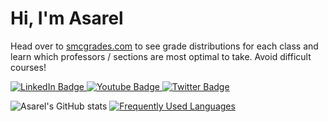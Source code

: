 # Hi, I'm Asarel 


<p>Head over to <a target="_blank" href="https://smcgrades.com">smcgrades.com</a> to see grade distributions for each class and learn which professors / sections are most optimal to take. Avoid difficult courses!</p>



<div id="badges">
  <a href="https://www.linkedin.com/in/asarelcastellanos/">
    <img src="https://img.shields.io/badge/LinkedIn-blue?style=for-the-badge&logo=linkedin&logoColor=white" alt="LinkedIn Badge"/>
  </a>
  <a href="https://www.youtube.com/@linesofcode">
    <img src="https://img.shields.io/badge/YouTube-red?style=for-the-badge&logo=youtube&logoColor=white" alt="Youtube Badge"/>
  </a>
  <a href="https://twitter.com/asarelathome">
    <img src="https://img.shields.io/badge/Twitter-blue?style=for-the-badge&logo=twitter&logoColor=white" alt="Twitter Badge"/>
  </a>
</div>

![Asarel's GitHub stats](https://github-readme-stats.vercel.app/api?username=asarelcastellanos&count_private=true&show_icons=true&theme=dark)
[![Frequently Used Languages](https://github-readme-stats.vercel.app/api/top-langs/?username=asarelcastellanos&theme=dark)](https://github.com/asarelcastellanos/github-readme-stats)
